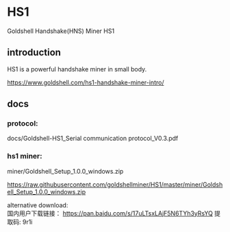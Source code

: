 # HS1  
Goldshell Handshake(HNS) Miner HS1

## introduction
HS1 is a powerful handshake miner in small body.

https://www.goldshell.com/hs1-handshake-miner-intro/

## docs

### protocol: 

docs/Goldshell-HS1_Serial communication protocol_V0.3.pdf

### hs1 miner: 

miner/Goldshell_Setup_1.0.0_windows.zip
 
 https://raw.githubusercontent.com/goldshellminer/HS1/master/miner/Goldshell_Setup_1.0.0_windows.zip


alternative download:  
国内用户下载链接： 
https://pan.baidu.com/s/17uLTsxLAjF5N6TYh3yRsYQ 提取码: 9r1i

